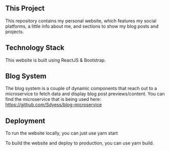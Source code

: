 ## This Project
This repository contains my personal website, which features my social platforms, a little info about me, and sections to show my blog posts and projects.

## Technology Stack
This website is built using ReactJS & Bootstrap.

## Blog System
The blog system is a couple of dynamic components that reach out to a microservice to fetch data and display blog post previews/content. You can find the microservice that is being used here: https://github.com/Sdyess/blog-microservice

## Deployment
To run the website locally, you can just use yarn start

To build the website and deploy to production, you can use yarn build.
